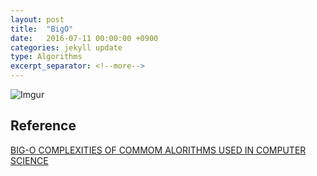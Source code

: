```yaml
---
layout: post
title:  "BigO"
date:   2016-07-11 00:00:00 +0900
categories: jekyll update
type: Algorithms
excerpt_separator: <!--more-->
---
```

<!--more-->

![Imgur](http://i.imgur.com/CPI43K9.png)


Reference
---
[BIG-O COMPLEXITIES OF COMMOM ALORITHMS USED IN COMPUTER SCIENCE][R1]



[R1]: https://github.com/ro31337/bigoposter/blob/master/bigoposter.pdf

